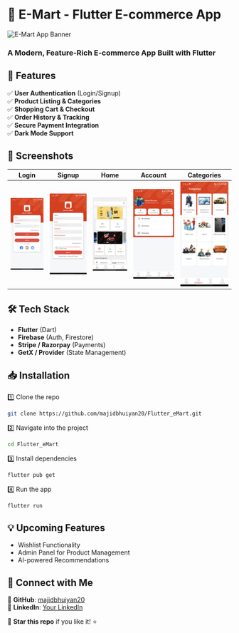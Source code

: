 # 🛒 E-Mart - Flutter E-commerce App  

![E-Mart App Banner](https://your-image-link.com/banner.png)  

### A Modern, Feature-Rich E-commerce App Built with Flutter  

## 📌 Features  
✅ **User Authentication** (Login/Signup)  
✅ **Product Listing & Categories**  
✅ **Shopping Cart & Checkout**  
✅ **Order History & Tracking**  
✅ **Secure Payment Integration**  
✅ **Dark Mode Support**  

## 🚀 Screenshots  
| Login  | Signup | Home | Account | Categories |
|--------|--------|------|---------|------------|
| ![Login](screenshots/login.jpg) | ![Signup](screenshots/signup.jpg) | ![Home](screenshots/home.jpg) | ![Account](screenshots/account.jpg) | ![Categories](screenshots/catago.jpg) |

## 🛠️ Tech Stack  
- **Flutter** (Dart)  
- **Firebase** (Auth, Firestore)  
- **Stripe / Razorpay** (Payments)  
- **GetX / Provider** (State Management)  

## 📥 Installation  
1️⃣ Clone the repo  
```bash
git clone https://github.com/majidbhuiyan20/Flutter_eMart.git
```
2️⃣ Navigate into the project  
```bash
cd Flutter_eMart
```
3️⃣ Install dependencies  
```bash
flutter pub get
```
4️⃣ Run the app  
```bash
flutter run
```

## 💡 Upcoming Features  
- Wishlist Functionality  
- Admin Panel for Product Management  
- AI-powered Recommendations  

## 🔗 Connect with Me  
🔹 **GitHub**: [majidbhuiyan20](https://github.com/majidbhuiyan20)  
🔹 **LinkedIn**: [Your LinkedIn](https://linkedin.com/in/your-profile)  

🚀 **Star this repo** if you like it! ⭐
